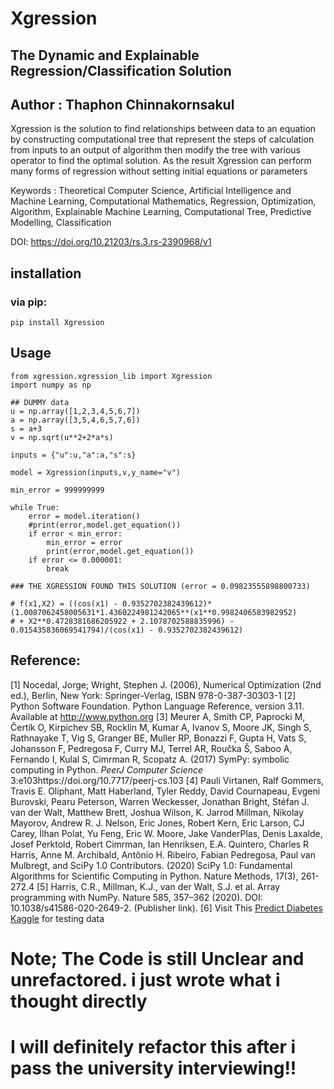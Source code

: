 # Xgression
## The Dynamic and Explainable Regression/Classification Solution
## Author : Thaphon Chinnakornsakul

Xgression is the solution to find relationships between data to an equation by constructing computational tree that represent the steps of calculation from inputs to an output of algorithm then modify the tree with various operator to find the optimal solution. As the result Xgression can perform many forms of regression without setting initial equations or parameters

Keywords : Theoretical Computer Science, Artificial Intelligence and Machine Learning, Computational Mathematics, Regression, Optimization, Algorithm, Explainable Machine Learning, Computational Tree, Predictive Modelling, Classification

DOI: https://doi.org/10.21203/rs.3.rs-2390968/v1

## installation
### via pip:
```
pip install Xgression
```

## Usage
```
from xgression.xgression_lib import Xgression
import numpy as np

## DUMMY data
u = np.array([1,2,3,4,5,6,7])
a = np.array([3,5,4,6,5,7,6])
s = a+3
v = np.sqrt(u**2+2*a*s)

inputs = {"u":u,"a":a,"s":s}

model = Xgression(inputs,v,y_name="v")

min_error = 999999999

while True:
    error = model.iteration()
    #print(error,model.get_equation())
    if error < min_error:
        min_error = error
        print(error,model.get_equation())
    if error <= 0.000001:
        break

### THE XGRESSION FOUND THIS SOLUTION (error = 0.09823555898800733)

# f(x1,X2) = ((cos(x1) - 0.9352702382439612)*(1.0087062458005631*1.4360224981242065**(x1**0.9982406583982952) 
# + X2**0.4728381686205922 + 2.1078702588835996) - 0.015435836069541794)/(cos(x1) - 0.9352702382439612)
```


## Reference:
[1]	Nocedal, Jorge; Wright, Stephen J. (2006), Numerical Optimization (2nd ed.), Berlin, New York: Springer-Verlag, ISBN 978-0-387-30303-1
[2]	Python Software Foundation. Python Language Reference, version 3.11. Available at http://www.python.org
[3]	Meurer A, Smith CP, Paprocki M, Čertík O, Kirpichev SB, Rocklin M, Kumar A, Ivanov S, Moore JK, Singh S, Rathnayake T, Vig S, Granger BE, Muller RP,
Bonazzi F, Gupta H, Vats S, Johansson F, Pedregosa F, Curry MJ, Terrel AR, Roučka Š, Saboo A, Fernando I, Kulal S, Cimrman R, Scopatz A. (2017) SymPy:
symbolic computing in Python. *PeerJ Computer Science* 3:e103https://doi.org/10.7717/peerj-cs.103
[4]	Pauli Virtanen, Ralf Gommers, Travis E. Oliphant, Matt Haberland, Tyler Reddy, David Cournapeau, Evgeni Burovski, Pearu Peterson, Warren Weckesser, Jonathan Bright, Stéfan J. van der Walt, Matthew Brett, Joshua Wilson, K. Jarrod Millman, Nikolay Mayorov, Andrew R. J. Nelson, Eric Jones, Robert Kern, Eric Larson, CJ Carey, İlhan Polat, Yu Feng, Eric W. Moore, Jake VanderPlas, Denis Laxalde, Josef Perktold, Robert Cimrman, Ian Henriksen, E.A. Quintero, Charles R Harris, Anne M. Archibald, Antônio H. Ribeiro, Fabian Pedregosa, Paul van Mulbregt, and SciPy 1.0 Contributors. (2020) SciPy 1.0: Fundamental Algorithms for Scientific Computing in Python. Nature Methods, 17(3), 261-272.4
[5]	Harris, C.R., Millman, K.J., van der Walt, S.J. et al. Array programming with NumPy. Nature 585, 357–362 (2020). DOI: 10.1038/s41586-020-2649-2. (Publisher link).
[6] Visit This [Predict Diabetes Kaggle](https://www.kaggle.com/datasets/whenamancodes/predict-diabities) for testing data

# Note; The Code is still Unclear and unrefactored. i just wrote what i thought directly
# I will definitely refactor this after i pass the university interviewing!!
